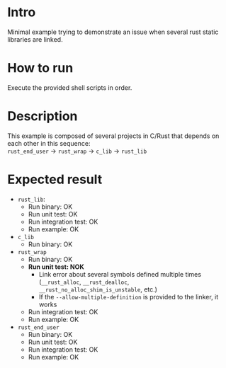 # Intro
Minimal example trying to demonstrate an issue when several rust static libraries are linked.

# How to run
Execute the provided shell scripts in order.

# Description
This example is composed of several projects in C/Rust that depends on each other in this sequence:  
`rust_end_user` -> `rust_wrap` -> `c_lib` -> `rust_lib`

# Expected result

* `rust_lib`:
    * Run binary: OK
    * Run unit test: OK
    * Run integration test: OK
    * Run example: OK
* `c_lib`
    * Run binary: OK
* `rust_wrap`
    * Run binary: OK
    * **Run unit test: NOK**
        * Link error about several symbols defined multiple times (`__rust_alloc`, `__rust_dealloc`, `__rust_no_alloc_shim_is_unstable`, etc.)
        * If the `--allow-multiple-definition` is provided to the linker, it works
    * Run integration test: OK
    * Run example: OK
* `rust_end_user`
    * Run binary: OK
    * Run unit test: OK
    * Run integration test: OK
    * Run example: OK
